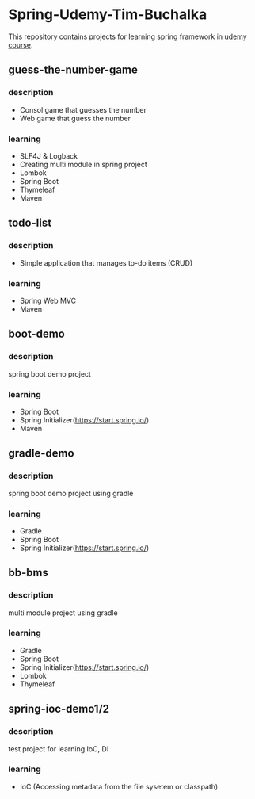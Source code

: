 # Spring-Udemy-Tim-Buchalka

This repository contains projects for learning spring framework in <a href="https://www.udemy.com/course/java-spring-framework-masterclass/">udemy course</a>.

## guess-the-number-game
### description
- Consol game that guesses the number
- Web game that guess the number

### learning
- SLF4J & Logback
- Creating multi module in spring project
- Lombok
- Spring Boot
- Thymeleaf
- Maven

## todo-list
### description
- Simple application that manages to-do items (CRUD)

### learning
- Spring Web MVC
- Maven

## boot-demo
### description
spring boot demo project

### learning
- Spring Boot
- Spring Initializer(https://start.spring.io/)
- Maven

## gradle-demo
### description
spring boot demo project using gradle

### learning
- Gradle
- Spring Boot
- Spring Initializer(https://start.spring.io/)

## bb-bms
### description
multi module project using gradle

### learning
- Gradle
- Spring Boot
- Spring Initializer(https://start.spring.io/)
- Lombok
- Thymeleaf

## spring-ioc-demo1/2
### description
test project for learning IoC, DI

### learning
- IoC (Accessing metadata from the file sysetem or classpath)
